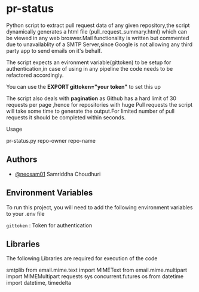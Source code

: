 # pr-status 

Python script to extract pull request data of any given repository,the script dynamically generates a html file (pull_request_summary.html) which can be viewed in any web broswer.Mail functionality is written but commented due to unavailablity of a SMTP Server,since Google is not allowing any third party app to send emails on it's behalf.

The script expects an evironment variable(gittoken) to be setup for authentication,in case of using in any pipeline the code needs to be refactored accordingly.

You can use the **EXPORT gittoken="your token"** to set this up

The script also deals with **pagination** as Github has a hard limit of 30 requests per page ,hence for repositories with huge Pull requests the script will take some time to generate the output.For limited number of pull requests it should be completed within seconds.

Usage
 
pr-status.py repo-owner repo-name

## Authors

- [@neosam01](https://www.github.com/neosam01)
   Samriddha Choudhuri


## Environment Variables

To run this project, you will need to add the following environment variables to your .env file

`gittoken` : Token for authentication

## Libraries

The following Libraries are required for execution of the code

smtplib
from email.mime.text import MIMEText
from email.mime.multipart import MIMEMultipart
requests
sys
concurrent.futures
os
from datetime import datetime, timedelta



